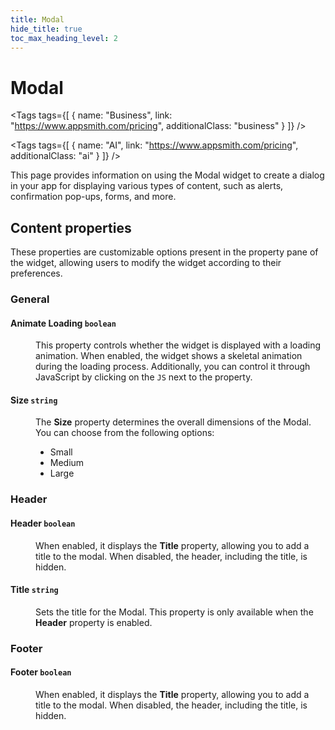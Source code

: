 ```yaml
---
title: Modal
hide_title: true
toc_max_heading_level: 2
---
```

<!-- vale off -->

<div className="tag-wrapper">
 <h1>Modal</h1>

<Tags
tags={[
{ name: "Business", link: "https://www.appsmith.com/pricing", additionalClass: "business" }
]}
/>

<Tags
tags={[
{ name: "AI", link: "https://www.appsmith.com/pricing", additionalClass: "ai" }
]}
/>

</div>

<!-- vale on -->

This page provides information on using the Modal widget to create a dialog in your app for displaying various types of content, such as alerts, confirmation pop-ups, forms, and more.


 <ZoomImage
    src="/img/modal-widget.png" 
    alt="Modal"
    caption="Modal"
  /> 


## Content properties

These properties are customizable options present in the property pane of the widget, allowing users to modify the widget according to their preferences.

### General

#### Animate Loading `boolean`


<dd>

This property controls whether the widget is displayed with a loading animation. When enabled, the widget shows a skeletal animation during the loading process. Additionally, you can control it through JavaScript by clicking on the <code>JS</code> next to the property.

</dd>

#### Size `string`

<dd>

The **Size** property determines the overall dimensions of the Modal. You can choose from the following options:

- Small
- Medium
- Large

</dd>

### Header

#### Header `boolean`

<dd>

When enabled, it displays the **Title** property, allowing you to add a title to the modal. When disabled, the header, including the title, is hidden. 


</dd>

#### Title `string`

<dd>

Sets the title for the Modal. This property is only available when the **Header** property is enabled. 

</dd>

### Footer

#### Footer `boolean`

<dd>

When enabled, it displays the **Title** property, allowing you to add a title to the modal. When disabled, the header, including the title, is hidden. 


</dd>